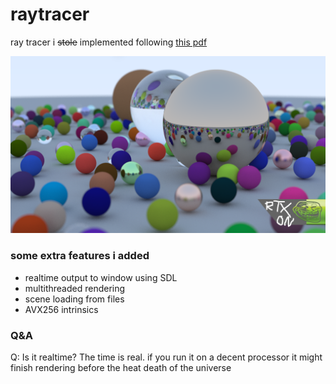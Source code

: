 # raytracer

ray tracer i ~~stole~~ implemented following [this pdf](https://www.realtimerendering.com/raytracing/Ray%20Tracing%20in%20a%20Weekend.pdf)

![sample text](images/balls.png)

### some extra features i added
- realtime output to window using SDL
- multithreaded rendering
- scene loading from files
- AVX256 intrinsics

### Q&A
Q: Is it realtime?
The time is real. if you run it on a decent processor it might finish rendering before the heat death of the universe
